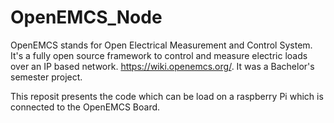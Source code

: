 # OpenEMCS_Node
OpenEMCS stands for Open Electrical Measurement and Control System. It's a fully open source framework to control and measure 
electric loads over an IP based network. https://wiki.openemcs.org/. It was a Bachelor's semester project.

This reposit presents the code which can be load on a raspberry Pi which is connected to the OpenEMCS Board.
